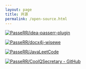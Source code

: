 ```yaml
---
layout: page
title: 开源
permalink: /open-source.html
---
```


[![PasseRR/idea-passerr-plugin](https://gitee.com/PasseRR/idea-passerr-plugin/widgets/widget_card.svg?colors=4183c4,ffffff,ffffff,e3e9ed,666666,9b9b9b)](https://gitee.com/PasseRR/idea-passerr-plugin)

[![PasseRR/docx4j-wisewe](https://gitee.com/PasseRR/docx4j-wisewe/widgets/widget_card.svg?colors=4183c4,ffffff,ffffff,e3e9ed,666666,9b9b9b)](https://gitee.com/PasseRR/docx4j-wisewe)

[![PasseRR/JavaLeetCode](https://gitee.com/PasseRR/JavaLeetCode/widgets/widget_card.svg?colors=4183c4,ffffff,ffffff,e3e9ed,666666,9b9b9b)](https://gitee.com/PasseRR/JavaLeetCode)

[![PasseRR/CoolQSecretary - GitHub](https://gh-card.dev/repos/PasseRR/CoolQSecretary.svg?fullname=)](https://github.com/PasseRR/CoolQSecretary)
